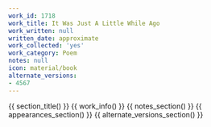 ```yaml
---
work_id: 1718
work_title: It Was Just A Little While Ago
work_written: null
written_date: approximate
work_collected: 'yes'
work_category: Poem
notes: null
icon: material/book
alternate_versions:
- 4567
---
```


{{ section_title() }}
{{ work_info() }}
{{ notes_section() }}
{{ appearances_section() }}
{{ alternate_versions_section() }}